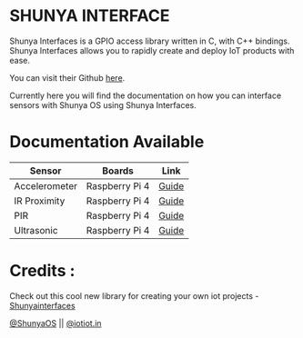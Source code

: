 # SHUNYA INTERFACE

Shunya Interfaces is a GPIO access library written in C, with C++ bindings. Shunya Interfaces allows you to rapidly create and deploy IoT products with ease.

You can visit their Github [here](https://github.com/shunyaos/Shunya-Interfaces "here").

Currently here you will find the documentation on how you can interface sensors with Shunya OS using Shunya Interfaces.

# Documentation Available
|  Sensor | Boards  | Link  |
| ------------ | ------------ | ------------ |
| Accelerometer | Raspberry Pi 4  | [Guide](https://github.com/ritzscrapbook/Shunya-Interfaces/blob/master/sensors/accelerometer.md "Guide") |
| IR Proximity  | Raspberry Pi 4  | [Guide](https://github.com/ritzscrapbook/Shunya-Interfaces/blob/master/sensors/ir-proximity.md "Guide")  |
| PIR  | Raspberry Pi 4  | [Guide](https://github.com/ritzscrapbook/Shunya-Interfaces/blob/master/sensors/pir.md "Guide")  |
| Ultrasonic  | Raspberry Pi 4  | [Guide](https://github.com/ritzscrapbook/Shunya-Interfaces/blob/master/sensors/ultrasonic.md "Guide")  |

# Credits :

Check out this cool new library for creating your own iot projects - [Shunyainterfaces](https://github.com/shunyaos/Shunya-Interfaces)

[@ShunyaOS](http://shunyaos.org/) || [@iotiot.in](http://iotiot.in/)
